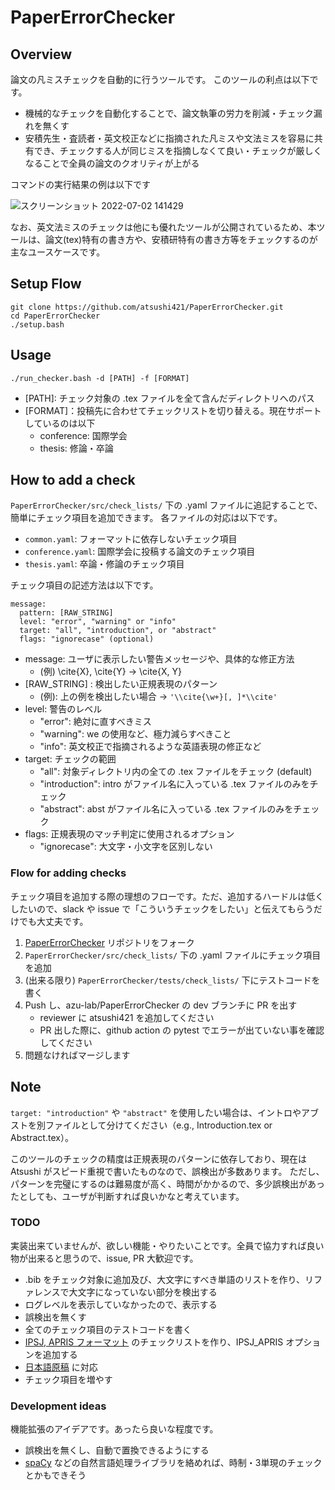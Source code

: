 # PaperErrorChecker

## Overview
論文の凡ミスチェックを自動的に行うツールです。
このツールの利点は以下です。
- 機械的なチェックを自動化することで、論文執筆の労力を削減・チェック漏れを無くす
- 安積先生・査読者・英文校正などに指摘された凡ミスや文法ミスを容易に共有でき、チェックする人が同じミスを指摘しなくて良い・チェックが厳しくなることで全員の論文のクオリティが上がる

コマンドの実行結果の例は以下です

![スクリーンショット 2022-07-02 141429](https://user-images.githubusercontent.com/55824710/176987522-5d5c001e-7162-403e-871c-dddb39e1a94a.png)

なお、英文法ミスのチェックは他にも優れたツールが公開されているため、本ツールは、論文(tex)特有の書き方や、安積研特有の書き方等をチェックするのが主なユースケースです。


## Setup Flow
```
git clone https://github.com/atsushi421/PaperErrorChecker.git
cd PaperErrorChecker
./setup.bash
```

## Usage
`./run_checker.bash -d [PATH] -f [FORMAT]`
- [PATH]: チェック対象の .tex ファイルを全て含んだディレクトリへのパス
- [FORMAT]：投稿先に合わせてチェックリストを切り替える。現在サポートしているのは以下
    - conference: 国際学会
    - thesis: 修論・卒論

## How to add a check
`PaperErrorChecker/src/check_lists/` 下の .yaml ファイルに追記することで、簡単にチェック項目を追加できます。
各ファイルの対応は以下です。
- `common.yaml`: フォーマットに依存しないチェック項目
- `conference.yaml`: 国際学会に投稿する論文のチェック項目
- `thesis.yaml`: 卒論・修論のチェック項目

チェック項目の記述方法は以下です。
```
message:
  pattern: [RAW_STRING]
  level: "error", "warning" or "info"
  target: "all", "introduction", or "abstract"
  flags: "ignorecase" (optional)
```
- message: ユーザに表示したい警告メッセージや、具体的な修正方法
    - (例) \cite{X}, \cite{Y} -> \cite{X, Y}
- [RAW_STRING] : 検出したい正規表現のパターン
    - (例): 上の例を検出したい場合 -> `'\\cite{\w+}[, ]*\\cite'`
- level: 警告のレベル
    - "error": 絶対に直すべきミス
    - "warning": we の使用など、極力減らすべきこと
    - "info": 英文校正で指摘されるような英語表現の修正など
- target: チェックの範囲
    - "all": 対象ディレクトリ内の全ての .tex ファイルをチェック (default)
    - "introduction": intro がファイル名に入っている .tex ファイルのみをチェック
    - "abstract": abst がファイル名に入っている .tex ファイルのみをチェック
- flags: 正規表現のマッチ判定に使用されるオプション
    - "ignorecase": 大文字・小文字を区別しない

### Flow for adding checks
チェック項目を追加する際の理想のフローです。ただ、追加するハードルは低くしたいので、slack や issue で「こういうチェックをしたい」と伝えてもらうだけでも大丈夫です。
1. [PaperErrorChecker](https://github.com/azu-lab/PaperErrorChecker) リポジトリをフォーク
2. `PaperErrorChecker/src/check_lists/` 下の .yaml ファイルにチェック項目を追加
3. (出来る限り) `PaperErrorChecker/tests/check_lists/` 下にテストコードを書く
4. Push し、azu-lab/PaperErrorChecker の dev ブランチに PR を出す
    - reviewer に atsushi421 を追加してください
    - PR 出した際に、github action の pytest でエラーが出ていない事を確認してください
5. 問題なければマージします

## Note
`target: "introduction"` や `"abstract"` を使用したい場合は、イントロやアブストを別ファイルとして分けてください（e.g., Introduction.tex or Abstract.tex）。

このツールのチェックの精度は正規表現のパターンに依存しており、現在は Atsushi がスピード重視で書いたものなので、誤検出が多数あります。
ただし、パターンを完璧にするのは難易度が高く、時間がかかるので、多少誤検出があったとしても、ユーザが判断すれば良いかなと考えています。

### TODO
実装出来ていませんが、欲しい機能・やりたいことです。全員で協力すれば良い物が出来ると思うので、issue, PR 大歓迎です。
- .bib をチェック対象に追加及び、大文字にすべき単語のリストを作り、リファレンスで大文字になっていない部分を検出する
- ログレベルを表示していなかったので、表示する
- 誤検出を無くす
- 全てのチェック項目のテストコードを書く
- [IPSJ, APRIS フォーマット](https://docs.google.com/spreadsheets/d/1CSIPXggHC_4Hg4Thrny_9vVVM13q9O2u/edit#gid=1600829807) のチェックリストを作り、IPSJ_APRIS オプションを追加する
- [日本語原稿](https://docs.google.com/spreadsheets/d/1CSIPXggHC_4Hg4Thrny_9vVVM13q9O2u/edit#gid=709246267) に対応
- チェック項目を増やす

### Development ideas
機能拡張のアイデアです。あったら良いな程度です。
- 誤検出を無くし、自動で置換できるようにする
- [spaCy](https://spacy.io/api) などの自然言語処理ライブラリを絡めれば、時制・3単現のチェックとかもできそう
